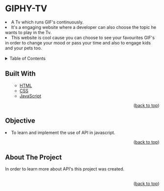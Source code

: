 # GIPHY-TV
<li>A Tv which runs GIF's continuously.</li>
<li>It's a engaging website where a developer can also choose the topic he wants to play in the Tv.</li>
<li> This website is cool cause you can choose to see your favourites GIF's in order to change your mood or pass your time and also to engage kids and your pets too.</li>
<br>

<!-- TABLE OF CONTENTS -->

<details>
  <summary>Table of Contents</summary>
  <ol>
    <ul>
       <li><a href="#built-with">Built With</a></li>
      <li><a href="#Objective">Objective</a></li>
      <li><a href="#about-the-project">About The Project</a></li>
      </ul>
  </ol>
</details>

<!-- Built with -->
## Built With
<ol>
    <ul>
      <li><a href="https://html.com/">HTML</a></li>
       <li><a href="https://css-tricks.com/">CSS</a></li>
      <li><a href="https://www.javascript.com/">JavaScript</a></li> 
      </ul>
  <p align="right">(<a href="#GIPHY-TV">back to top</a>)</p>
  </ol>
  
## Objective
<li>To learn and implement the use of API in javascript.</li>
<p align="right">(<a href="#GIPHY-TV ">back to top</a>)</p>


<!-- ABOUT THE PROJECT -->
## About The Project
In order to learn more about API's this project was created.
<br>
<br>
<p align="right">(<a href="#GIPHY-TV">back to top</a>)</p>




